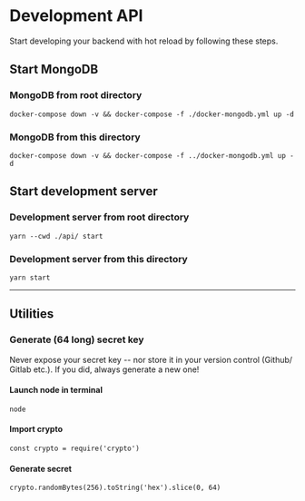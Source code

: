 # Development API

Start developing your backend with hot reload by following these steps.

## Start MongoDB

### MongoDB from root directory

`docker-compose down -v && docker-compose -f ./docker-mongodb.yml up -d`

### MongoDB from this directory

`docker-compose down -v && docker-compose -f ../docker-mongodb.yml up -d`

## Start development server

### Development server from root directory

`yarn --cwd ./api/ start`

### Development server from this directory

`yarn start`

---

## Utilities 

### Generate (64 long) secret key

Never expose your secret key -- nor store it in your version control (Github/ Gitlab etc.). If you did, always generate a new one!

#### Launch node in terminal 

`node`

#### Import crypto 

`const crypto = require('crypto')`

#### Generate secret

`crypto.randomBytes(256).toString('hex').slice(0, 64)`

